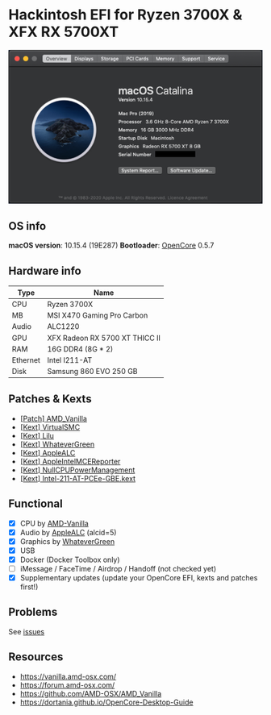 # Hackintosh EFI for Ryzen 3700X &amp; XFX RX 5700XT

![Screenshot](/images/about.png)

## OS info
**macOS version**: 10.15.4 (19E287)
**Bootloader**: [OpenCore](https://github.com/acidanthera/OpenCorePkg) 0.5.7

## Hardware info

| Type                 | Name                              |
|----------------------|-----------------------------------|
| CPU                  | Ryzen 3700X                       |
| MB                   | MSI X470 Gaming Pro Carbon        |
| Audio                | ALC1220                           |
| GPU                  | XFX Radeon RX 5700 XT THICC II    |
| RAM                  | 16G DDR4 (8G * 2)                 |
| Ethernet             | Intel I211-AT                     |
| Disk                 | Samsung 860 EVO 250 GB            |

## Patches & Kexts
 - [[Patch] AMD_Vanilla](https://github.com/AMD-OSX/AMD_Vanilla)
 - [[Kext] VirtualSMC](https://github.com/acidanthera/VirtualSMC)
 - [[Kext] Lilu](https://github.com/acidanthera/Lilu)
 - [[Kext] WhateverGreen](https://github.com/acidanthera/WhateverGreen)
 - [[Kext] AppleALC](https://github.com/acidanthera/AppleALC)
 - [[Kext] AppleIntelMCEReporter](https://github.com/AMD-OSX/AMD_Vanilla/blob/master/Extra/AppleMCEReporterDisabler.kext.zip)
 - [[Kext] NullCPUPowerManagement](https://www.tonymacx86.com/resources/nullcpupowermanagement.268/)  
 - [[Kext] Intel-211-AT-PCEe-GBE.kext](https://www.tonymacx86.com/threads/how-to-build-your-own-imac-pro-successful-build-extended-guide.229353/page-109#post-1618005)

## Functional

- [x] CPU by [AMD-Vanilla](https://github.com/AMD-OSX/AMD_Vanilla)
- [x] Audio by [AppleALC](https://github.com/acidanthera/AppleALC) (alcid=5)
- [x] Graphics by [WhateverGreen](https://github.com/acidanthera/WhateverGreen)
- [x] USB
- [x] Docker (Docker Toolbox only)
- [ ] iMessage / FaceTime / Airdrop / Handoff (not checked yet)
- [x] Supplementary updates (update your OpenCore EFI, kexts and patches first!)
 
## Problems
See [issues](https://github.com/MaximumQuiet/ryzentosh/issues)

## Resources
- https://vanilla.amd-osx.com/
- https://forum.amd-osx.com/
- https://github.com/AMD-OSX/AMD_Vanilla
- https://dortania.github.io/OpenCore-Desktop-Guide 

